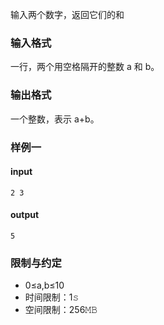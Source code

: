 输入两个数字，返回它们的和
### 输入格式
一行，两个用空格隔开的整数 a 和 b。

### 输出格式
一个整数，表示 a+b。

### 样例一
#### input

```
2 3
```

#### output

```
5
```

### 限制与约定
- 0≤a,b≤10
- 时间限制：1𝚜
- 空间限制：256𝙼𝙱